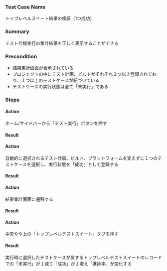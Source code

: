 ### Test Case Name
トップレベルスイート結果の検証（1つ成功）

### Summary
テスト仕様実行の集計結果を正しく表示することができる

### Precondition
* 結果集計画面が表示されている
* プロジェクトの中にテスト計画、ビルドがそれぞれ１つ以上登録されており、１つ以上のテストケースが紐づいている
* テストケースの実行状態は全て「未実行」である

### Steps

#### Action
ホーム/サイドバーから「テスト実行」ボタンを押す
#### Result

#### Action
 自動的に選択されるテスト計画、ビルド、プラットフォームを変えずに１つのテストケースを選択し、実行状態を「成功」として登録する
#### Result

#### Action
結果集計画面に遷移する
#### Result

#### Action
中央やや上の「トップレベルテストスイート」タブを押す
#### Result
実行時に選択したテストケースが属するトップレベルテストスイートのレコードでの「未実行」が１減り「成功」が１増え「進捗率」が変化する
